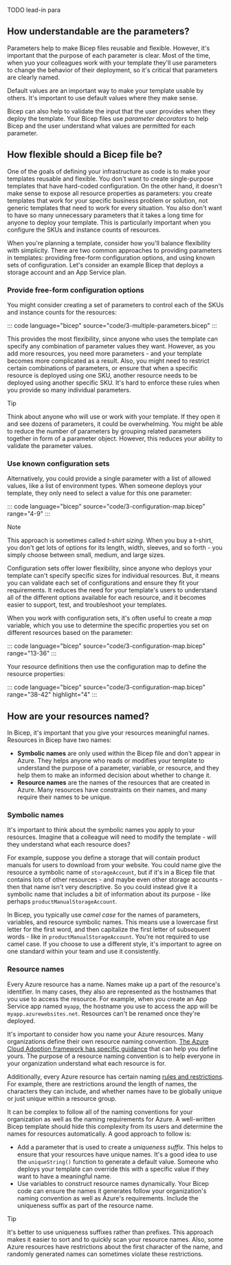 TODO lead-in para

## How understandable are the parameters?

Parameters help to make Bicep files reusable and flexible. However, it's important that the purpose of each parameter is clear. Most of the time, when yuo your colleagues work with your template they'll use parameters to change the behavior of their deployment, so it's critical that parameters are clearly named.

<!-- TODO give example -->

Default values are an important way to make your template usable by others. It's important to use default values where they make sense.

<!-- TODO give example -->

Bicep can also help to validate the input that the user provides when they deploy the template. Your Bicep files use _parameter decorators_ to help Bicep and the user understand what values are permitted for each parameter.

<!-- TODO give example -->

## How flexible should a Bicep file be?

One of the goals of defining your infrastructure as code is to make your templates reusable and flexible. You don't want to create single-purpose templates that have hard-coded configuration. On the other hand, it doesn't make sense to expose all resource properties as parameters: you create templates that work for your specific business problem or solution, not generic templates that need to work for every situation. You also don't want to have so many unnecessary parameters that it takes a long time for anyone to deploy your template. This is particularly important when you configure the SKUs and instance counts of resources.

When you're planning a template, consider how you'll balance flexibility with simplicity. There are two common approaches to providing parameters in templates: providing free-form configuration options, and using known sets of configuration. Let's consider an example Bicep that deploys a storage account and an App Service plan.

### Provide free-form configuration options

You might consider creating a set of parameters to control each of the SKUs and instance counts for the resources:

::: code language="bicep" source="code/3-multiple-parameters.bicep" :::

This provides the most flexibility, since anyone who uses the template can specify any combination of parameter values they want. However, as you add more resources, you need more parameters - and your template becomes more complicated as a result. Also, you might need to restrict certain combinations of parameters, or ensure that when a specific resource is deployed using one SKU, another resource needs to be deployed using another specific SKU. It's hard to enforce these rules when you provide so many individual parameters.

> [!TIP]
> Think about anyone who will use or work with your template. If they open it and see dozens of parameters, it could be overwhelming. You might be able to reduce the number of parameters by grouping related parameters together in form of a parameter object. However, this reduces your ability to validate the parameter values.

### Use known configuration sets

Alternatively, you could provide a single parameter with a list of allowed values, like a list of environment types. When someone deploys your template, they only need to select a value for this one parameter:

::: code language="bicep" source="code/3-configuration-map.bicep" range="4-9" :::

> [!NOTE]
> This approach is sometimes called _t-shirt sizing_. When you buy a t-shirt, you don't get lots of options for its length, width, sleeves, and so forth - you simply choose between small, medium, and large sizes.

Configuration sets offer lower flexibility, since anyone who deploys your template can't specify specific sizes for individual resources. But, it means you can validate each set of configurations and ensure they fit your requirements. It reduces the need for your template's users to understand all of the different options available for each resource, and it becomes easier to support, test, and troubleshoot your templates.

When you work with configuration sets, it's often useful to create a _map_ variable, which you use to determine the specific properties you set on different resources based on the parameter:

::: code language="bicep" source="code/3-configuration-map.bicep" range="13-36" :::

Your resource definitions then use the configuration map to define the resource properties:

::: code language="bicep" source="code/3-configuration-map.bicep" range="38-42" highlight="4" :::

## How are your resources named?

In Bicep, it's important that you give your resources meaningful names. Resources in Bicep have two names:

- **Symbolic names** are only used within the Bicep file and don't appear in Azure. They helps anyone who reads or modifies your template to understand the purpose of a parameter, variable, or resource, and they help them to make an informed decision about whether to change it.
- **Resource names** are the names of the resources that are created in Azure. Many resources have constraints on their names, and many require their names to be unique.

### Symbolic names

It's important to think about the symbolic names you apply to your resources. Imagine that a colleague will need to modify the template - will they understand what each resource does?

For example, suppose you define a storage that will contain product manuals for users to download from your website. You could name give the resource a symbolic name of  `storageAccount`, but if it's in a Bicep file that contains lots of other resources - and maybe even other storage accounts - then that name isn't very descriptive. So you could instead give it a symbolic name that includes a bit of information about its purpose - like perhaps `productManualStorageAccount`.

In Bicep, you typically use _camel case_ for the names of parameters, variables, and resource symbolic names. This means use a lowercase first letter for the first word, and then capitalize the first letter of subsequent words - like in `productManualStorageAccount`. You're not required to use camel case. If you choose to use a different style, it's important to agree on one standard within your team and use it consistently.

<!-- TODO move to exercise
### Change symbolic names in Visual Studio Code

When you rename identifiers, you need to make sure you rename them consistently in all parts of your template. This is especially important for parameters, variables, and resources that you refer to throughout your template.

Visual Studio Code offers a convenient way to rename symbols: select the identifier you want to rename, press <kbd>F2</kbd>, enter a new name, and press <kbd>Enter</kbd>:

:::image type="content" source="../media/4-rename-symbol.png" alt-text="Screenshot from Visual Studio Code showing how to rename a symbol." border="true":::

This renames the identifier, and all of the references to it as well.
-->

### Resource names

Every Azure resource has a name. Names make up a part of the resource's identifier. In many cases, they also are represented as the hostnames that you use to access the resource. For example, when you create an App Service app named `myapp`, the hostname you use to access the app will be `myapp.azurewebsites.net`. Resources can't be renamed once they're deployed.

It's important to consider how you name your Azure resources. Many organizations define their own resource naming convention. [The Azure Cloud Adoption framework has specific guidance](/azure/cloud-adoption-framework/ready/azure-best-practices/naming-and-tagging?azure-portal=true) that can help you define yours. The purpose of a resource naming convention is to help everyone in your organization understand what each resource is for.

Additionally, every Azure resource has certain naming [rules and restrictions](/azure/azure-resource-manager/management/resource-name-rules?azure-portal=true). For example, there are restrictions around the length of names, the characters they can include, and whether names have to be globally unique or just unique within a resource group.

It can be complex to follow all of the naming conventions for your organization as well as the naming requirements for Azure. A well-written Bicep template should hide this complexity from its users and determine the names for resources automatically. A good approach to follow is:

- Add a parameter that is used to create a _uniqueness suffix_. This helps to ensure that your resources have unique names. It's a good idea to use the `uniqueString()` function to generate a default value. Someone who deploys your template can override this with a specific value if they want to have a meaningful name.
- Use variables to construct resource names dynamically. Your Bicep code can ensure the names it generates follow your organization's naming convention as well as Azure's requirements. Include the uniqueness suffix as part of the resource name.

> [!TIP]
> It's better to use uniqueness suffixes rather than prefixes. This approach makes it easier to sort and to quickly scan your resource names. Also, some Azure resources have restrictions about the first character of the name, and randomly generated names can sometimes violate these restrictions.

